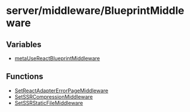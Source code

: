 # server/middleware/BlueprintMiddleware

## Variables

- [metaUseReactBlueprintMiddleware](variables/metaUseReactBlueprintMiddleware.md)

## Functions

- [SetReactAdapterErrorPageMiddleware](functions/SetReactAdapterErrorPageMiddleware.md)
- [SetSSRCompressionMiddleware](functions/SetSSRCompressionMiddleware.md)
- [SetSSRStaticFileMiddleware](functions/SetSSRStaticFileMiddleware.md)
